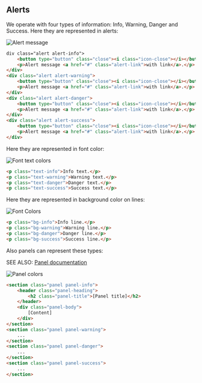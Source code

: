 
## Alerts

We operate with four types of information: Info, Warning, Danger and Success. Here they are represented in alerts:


![Alert message](../Images/Styleguide/AlertMessage.PNG)


```html
div class="alert alert-info">
    <button type="button" class="close"><i class="icon-close"></i></button>
    <p>Alert message <a href="#" class="alert-link">with link</a>.</p>
</div>
<div class="alert alert-warning">
    <button type="button" class="close"><i class="icon-close"></i></button>
    <p>Alert message <a href="#" class="alert-link">with link</a>.</p>
</div>
<div class="alert alert-danger">
    <button type="button" class="close"><i class="icon-close"></i></button>
    <p>Alert message <a href="#" class="alert-link">with link</a>.</p>
</div>
<div class="alert alert-success">
    <button type="button" class="close"><i class="icon-close"></i></button>
    <p>Alert message <a href="#" class="alert-link">with link</a>.</p>
</div>
```

Here they are represented in font color:

![Font text colors](../Images/Styleguide/FontTextColor.PNG)


```html
<p class="text-info">Info text.</p>
<p class="text-warning">Warning text.</p>
<p class="text-danger">Danger text.</p>
<p class="text-success">Success text.</p>
```

Here they are represented in background color on lines:

![Font Colors](../Images/Styleguide/BackgroundColor.PNG)


```html
<p class="bg-info">Info line.</p>
<p class="bg-warning">Warning line.</p>
<p class="bg-danger">Danger line.</p>
<p class="bg-success">Success line.</p>
```


Also panels can represent these types:

SEE ALSO: [Panel documentation](Panel.md)

![Panel colors](../Images/Styleguide/PanelColor.PNG)

```html
<section class="panel panel-info">
    <header class="panel-heading">
        <h2 class="panel-title">[Panel title]</h2>
    </header>
    <div class="panel-body">
        [Content]
    </div>
</section>
<section class="panel panel-warning">
    ...
</section>
<section class="panel panel-danger">
    ...
</section>
<section class="panel panel-success">
    ...
</section>
```
